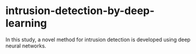 # intrusion-detection-by-deep-learning
In this study, a novel method for intrusion detection is developed using deep neural networks. 
